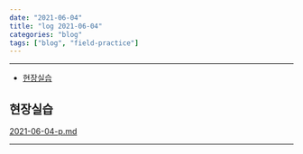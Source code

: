 ```yaml
---
date: "2021-06-04"
title: "log 2021-06-04"
categories: "blog"
tags: ["blog", "field-practice"]
---
```


----------

- [현장실습](#현장실습)

## 현장실습

[2021-06-04-p.md](./2021-06-04-p.md)

----------

